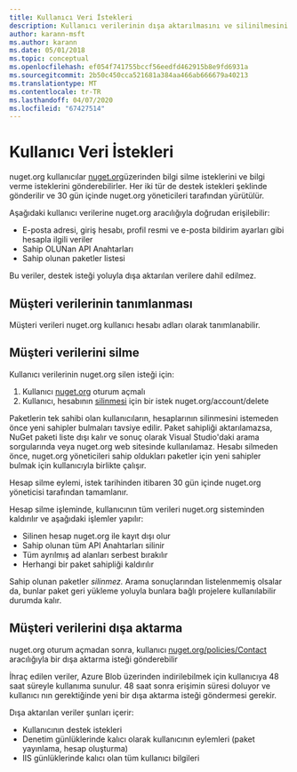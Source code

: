 ```yaml
---
title: Kullanıcı Veri İstekleri
description: Kullanıcı verilerinin dışa aktarılmasını ve silinilmesini isteme ilkeleri
author: karann-msft
ms.author: karann
ms.date: 05/01/2018
ms.topic: conceptual
ms.openlocfilehash: ef054f741755bccf56eedfd462915b8e9fd6931a
ms.sourcegitcommit: 2b50c450cca521681a384aa466ab666679a40213
ms.translationtype: MT
ms.contentlocale: tr-TR
ms.lasthandoff: 04/07/2020
ms.locfileid: "67427514"
---
```

# <a name="user-data-requests"></a>Kullanıcı Veri İstekleri

nuget.org kullanıcılar [nuget.org](https://www.nuget.org)üzerinden bilgi silme isteklerini ve bilgi verme isteklerini gönderebilirler. Her iki tür de destek istekleri şeklinde gönderilir ve 30 gün içinde nuget.org yöneticileri tarafından yürütülür.

Aşağıdaki kullanıcı verilerine nuget.org aracılığıyla doğrudan erişilebilir:

* E-posta adresi, giriş hesabı, profil resmi ve e-posta bildirim ayarları gibi hesapla ilgili veriler
* Sahip OLUNan API Anahtarları
* Sahip olunan paketler listesi

Bu veriler, destek isteği yoluyla dışa aktarılan verilere dahil edilmez.

## <a name="identifying-customer-data"></a>Müşteri verilerinin tanımlanması

Müşteri verileri nuget.org kullanıcı hesabı adları olarak tanımlanabilir.

## <a name="deleting-customer-data"></a>Müşteri verilerini silme

Kullanıcı verilerinin nuget.org silen isteği için:

1. Kullanıcı [nuget.org](https://www.nuget.org) oturum açmalı
1. Kullanıcı, hesabının [silinmesi](https://www.nuget.org/account/delete) için bir istek nuget.org/account/delete

Paketlerin tek sahibi olan kullanıcıların, hesaplarının silinmesini istemeden önce yeni sahipler bulmaları tavsiye edilir. Paket sahipliği aktarılamazsa, NuGet paketi liste dışı kalır ve sonuç olarak Visual Studio'daki arama sorgularında veya nuget.org web sitesinde kullanılamaz. Hesabı silmeden önce, nuget.org yöneticileri sahip oldukları paketler için yeni sahipler bulmak için kullanıcıyla birlikte çalışır.

Hesap silme eylemi, istek tarihinden itibaren 30 gün içinde nuget.org yöneticisi tarafından tamamlanır.

Hesap silme işleminde, kullanıcının tüm verileri nuget.org sisteminden kaldırılır ve aşağıdaki işlemler yapılır:

* Silinen hesap nuget.org ile kayıt dışı olur
* Sahip olunan tüm API Anahtarları silinir
* Tüm ayrılmış ad alanları serbest bırakılır
* Herhangi bir paket sahipliği kaldırılır

Sahip olunan paketler *silinmez.* Arama sonuçlarından listelenmemiş olsalar da, bunlar paket geri yükleme yoluyla bunlara bağlı projelere kullanılabilir durumda kalır.

## <a name="exporting-customer-data"></a>Müşteri verilerini dışa aktarma

nuget.org oturum açmadan sonra, kullanıcı [nuget.org/policies/Contact](https://www.nuget.org/policies/Contact) aracılığıyla bir dışa aktarma isteği gönderebilir

İhraç edilen veriler, Azure Blob üzerinden indirilebilmek için kullanıcıya 48 saat süreyle kullanıma sunulur. 48 saat sonra erişimin süresi doluyor ve kullanıcı nın gerektiğinde yeni bir dışa aktarma isteği göndermesi gerekir.

Dışa aktarılan veriler şunları içerir:

* Kullanıcının destek istekleri
* Denetim günlüklerinde kalıcı olarak kullanıcının eylemleri (paket yayınlama, hesap oluşturma)
* IIS günlüklerinde kalıcı olan tüm kullanıcı bilgileri
